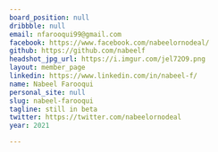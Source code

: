 ```yaml
---
board_position: null
dribbble: null
email: nfarooqui99@gmail.com
facebook: https://www.facebook.com/nabeelornodeal/
github: https://github.com/nabeelf
headshot_jpg_url: https://i.imgur.com/jel72O9.png
layout: member_page
linkedin: https://www.linkedin.com/in/nabeel-f/
name: Nabeel Farooqui
personal_site: null
slug: nabeel-farooqui
tagline: still in beta
twitter: https://twitter.com/nabeelornodeal
year: 2021

---
```

